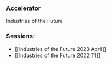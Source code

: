 
### Accelerator
Industries of the Future
 
### Sessions: 
- [[Industries of the Future 2023 April]]
- [[Industries of the Future 2022 T1]]


